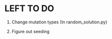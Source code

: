 LEFT TO DO
==========================
1. Change mutation types (In random_solution.py)
    
2. Figure out seeding 